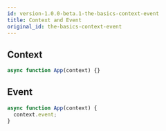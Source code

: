 ```yaml
---
id: version-1.0.0-beta.1-the-basics-context-event
title: Context and Event
original_id: the-basics-context-event
---
```


## Context

```js
async function App(context) {}
```

## Event

```js
async function App(context) {
  context.event;
}
```
